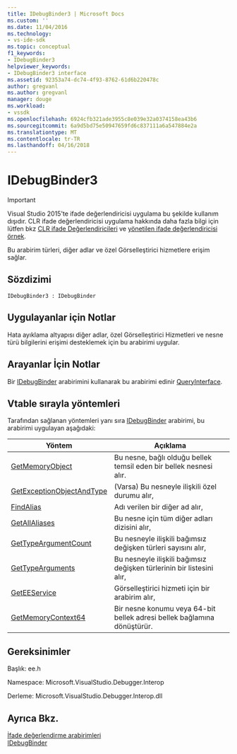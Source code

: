 ```yaml
---
title: IDebugBinder3 | Microsoft Docs
ms.custom: ''
ms.date: 11/04/2016
ms.technology:
- vs-ide-sdk
ms.topic: conceptual
f1_keywords:
- IDebugBinder3
helpviewer_keywords:
- IDebugBinder3 interface
ms.assetid: 92353a74-dc74-4f93-8762-61d6b220478c
author: gregvanl
ms.author: gregvanl
manager: douge
ms.workload:
- vssdk
ms.openlocfilehash: 6924cfb321ade3955c8e039e32a0374158ea43b6
ms.sourcegitcommit: 6a9d5bd75e50947659fd6c837111a6a547884e2a
ms.translationtype: MT
ms.contentlocale: tr-TR
ms.lasthandoff: 04/16/2018
---
```

# <a name="idebugbinder3"></a>IDebugBinder3
> [!IMPORTANT]
>  Visual Studio 2015'te ifade değerlendiricisi uygulama bu şekilde kullanım dışıdır. CLR ifade değerlendiricisi uygulama hakkında daha fazla bilgi için lütfen bkz [CLR ifade Değerlendiricileri](https://github.com/Microsoft/ConcordExtensibilitySamples/wiki/CLR-Expression-Evaluators) ve [yönetilen ifade değerlendiricisi örnek](https://github.com/Microsoft/ConcordExtensibilitySamples/wiki/Managed-Expression-Evaluator-Sample).  
  
 Bu arabirim türleri, diğer adlar ve özel Görselleştirici hizmetlere erişim sağlar.  
  
## <a name="syntax"></a>Sözdizimi  
  
```  
IDebugBinder3 : IDebugBinder  
```  
  
## <a name="notes-for-implementers"></a>Uygulayanlar için Notlar  
 Hata ayıklama altyapısı diğer adlar, özel Görselleştirici Hizmetleri ve nesne türü bilgilerini erişimi desteklemek için bu arabirimi uygular.  
  
## <a name="notes-for-callers"></a>Arayanlar İçin Notlar  
 Bir [IDebugBinder](../../../extensibility/debugger/reference/idebugbinder.md) arabirimini kullanarak bu arabirimi edinir [QueryInterface](/cpp/atl/queryinterface).  
  
## <a name="methods-in-vtable-order"></a>Vtable sırayla yöntemleri  
 Tarafından sağlanan yöntemleri yanı sıra [IDebugBinder](../../../extensibility/debugger/reference/idebugbinder.md) arabirimi, bu arabirimi uygulayan aşağıdaki:  
  
|Yöntem|Açıklama|  
|------------|-----------------|  
|[GetMemoryObject](../../../extensibility/debugger/reference/idebugbinder3-getmemoryobject.md)|Bu nesne, bağlı olduğu bellek temsil eden bir bellek nesnesi alır.|  
|[GetExceptionObjectAndType](../../../extensibility/debugger/reference/idebugbinder3-getexceptionobjectandtype.md)|(Varsa) Bu nesneyle ilişkili özel durumu alır,|  
|[FindAlias](../../../extensibility/debugger/reference/idebugbinder3-findalias.md)|Adı verilen bir diğer ad alır,|  
|[GetAllAliases](../../../extensibility/debugger/reference/idebugbinder3-getallaliases.md)|Bu nesne için tüm diğer adları dizisini alır,|  
|[GetTypeArgumentCount](../../../extensibility/debugger/reference/idebugbinder3-gettypeargumentcount.md)|Bu nesneyle ilişkili bağımsız değişken türleri sayısını alır,|  
|[GetTypeArguments](../../../extensibility/debugger/reference/idebugbinder3-gettypearguments.md)|Bu nesneyle ilişkili bağımsız değişken türlerinin bir listesini alır,|  
|[GetEEService](../../../extensibility/debugger/reference/idebugbinder3-geteeservice.md)|Görselleştirici hizmeti için bir arabirim alır,|  
|[GetMemoryContext64](../../../extensibility/debugger/reference/idebugbinder3-getmemorycontext64.md)|Bir nesne konumu veya 64-bit bellek adresi bellek bağlamına dönüştürür.|  
  
## <a name="requirements"></a>Gereksinimler  
 Başlık: ee.h  
  
 Namespace: Microsoft.VisualStudio.Debugger.Interop  
  
 Derleme: Microsoft.VisualStudio.Debugger.Interop.dll  
  
## <a name="see-also"></a>Ayrıca Bkz.  
 [İfade değerlendirme arabirimleri](../../../extensibility/debugger/reference/expression-evaluation-interfaces.md)   
 [IDebugBinder](../../../extensibility/debugger/reference/idebugbinder.md)